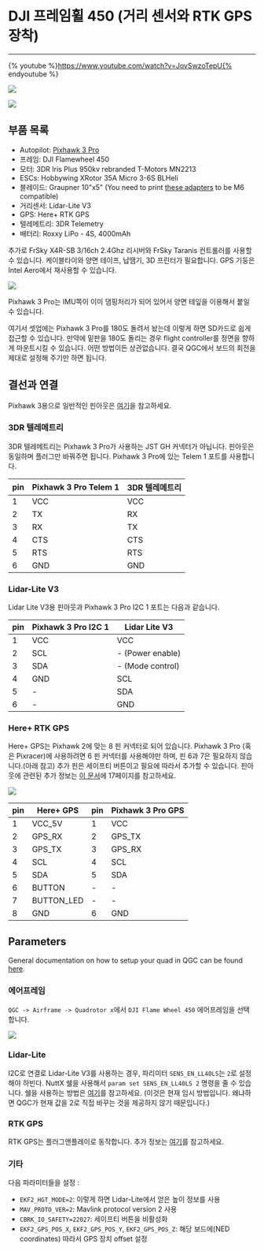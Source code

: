 # DJI 프레임휠 450 (거리 센서와 RTK GPS 장착)
-------------------------

{% youtube %}https://www.youtube.com/watch?v=JovSwzoTepU{% endyoutube %}

![](../../assets/airframes/multicopter/Flamewheel_450/f450_setup_full.JPG)

![](../../assets/airframes/multicopter/Flamewheel_450/f450_setup_back.JPG)

## 부품 목록
* Autopilot:        [Pixhawk 3 Pro](..//flight_controller/pixhawk3_pro.md)
* 프레임:            DJI Flamewheel 450
* 모터:           3DR Iris Plus 950kv rebranded T-Motors MN2213
* ESCs:             Hobbywing XRotor 35A Micro 3-6S BLHeli
* 블레이드:           Graupner 10"x5" (You need to print [these adapters](https://drive.google.com/open?id=0B2piootk_fIKMWhIVzVPWEFGLU0) to be M6 compatible) <!--TODO-->
* 거리센서:  Lidar-Lite V3
* GPS:              Here+ RTK GPS
* 텔레메트리:        3DR Telemetry
* 배터리:          Roxxy LiPo - 4S, 4000mAh

추가로 FrSky X4R-SB 3/16ch 2.4Ghz 리시버와 FrSky Taranis 컨트롤러를 사용할 수 있습니다. 케이블타이와 양면 테이프, 납땜기, 3D 프린터가 필요합니다. GPS 기둥은 Intel Aero에서 재사용할 수 있습니다.

![](../../assets/airframes/multicopter/Flamewheel_450/f450_setup_open.JPG)

Pixhawk 3 Pro는 IMU쪽이 이미 댐핑처리가 되어 있어서 양면 테잎을 이용해서 붙일 수 있습니다.

여기서 셋업에는 Pixhawk 3 Pro를 180도 돌려서 놨는데 이렇게 하면 SD카드로 쉽게 접근할 수 있습니다. 만약에 밑판을 180도 돌리는 경우 flight controller를 정면을 향하게 마운트시킬 수 있습니다. 어떤 방법이든 상관없습니다. 결국 QGC에서 보드의 회전을 제대로 설정해 주기만 하면 됩니다.


## 결선과 연결

Pixhawk 3용으로 일반적인 핀아웃은 [여기](https://pixhawk.drotek.com/en/inputs-outputs.html)을 참고하세요.

### 3DR 텔레메트리

3DR 텔레메트리는 Pixhawk 3 Pro가 사용하는 JST GH 커넥터가 아닙니다. 핀아웃은 동일하며 플러그만 바꿔주면 됩니다. Pixhawk 3 Pro에 있는 Telem 1 포트를 사용합니다.

| pin | Pixhawk 3 Pro Telem 1 | 3DR 텔레메트리      |
| --- | --------------------- | ---------------- |
| 1   | VCC                   | VCC              |
| 2   | TX                    | RX               |
| 3   | RX                    | TX               |
| 4   | CTS                   | CTS              |
| 5   | RTS                   | RTS              |
| 6   | GND                   | GND              |

### Lidar-Lite V3

Lidar Lite V3용 핀아웃과 Pixhawk 3 Pro I2C 1 포트는 다음과 같습니다.

| pin | Pixhawk 3 Pro I2C 1 | Lidar Lite V3    |
| --- | ------------------- | ---------------- |
| 1   | VCC                 | VCC              |
| 2   | SCL                 | - (Power enable) |
| 3   | SDA                 | - (Mode control) |
| 4   | GND                 | SCL              |
| 5   | -                   | SDA              |
| 6   | -                   | GND              |

### Here+ RTK GPS

Here+ GPS는 Pixhawk 2에 맞는 8 핀 커넥터로 되어 있습니다. Pixhawk 3 Pro (혹은 Pixracer)에 사용하려면 6 핀 커넥터를 사용해야만 하며, 핀 6과 7은 필요하지 않습니다.(아래 참고) 추가 핀은 세이프티 버튼이고 필요에 따라서 추가할 수 있습니다.
핀아웃에 관련된 추가 정보는 [이 문서](http://www.hex.aero/wp-content/uploads/2016/07/DRS_Pixhawk-2-17th-march-2016.pdf)에 17페이지를 참고하세요.

![](../../assets/airframes/multicopter/Flamewheel_450/f450_setup_gps.JPG)

| pin | Here+ GPS     | pin | Pixhawk 3 Pro GPS |
| --- | ------------- | --- | ----------------- |
| 1   | VCC_5V        | 1   | VCC               |
| 2   | GPS_RX        | 2   | GPS_TX            |
| 3   | GPS_TX        | 3   | GPS_RX            |
| 4   | SCL           | 4   | SCL               |
| 5   | SDA           | 5   | SDA               |
| 6   | BUTTON        | -   | -                 |
| 7   | BUTTON_LED    | -   | -                 |
| 8   | GND           | 6   | GND               |

## Parameters

General documentation on how to setup your quad in QGC can be found [here](https://docs.qgroundcontrol.com/en/).

### 에어프레임

`QGC -> Airframe -> Quadrotor x`에서 `DJI Flame Wheel 450` 에어프레임을 선택합니다.

![](../../assets/airframes/multicopter/Flamewheel_450/f450_setup_airframe.png)

### Lidar-Lite

I2C로 연결로 Lidar-Lite V3를 사용하는 경우, 파리미터 `SENS_EN_LL40LS`는 `2`로 설정해야 하빈다. NuttX 쉘을 사용해서 `param set SENS_EN_LL40LS 2` 명령을 줄 수 있습니다. 쉘을 사용하는 방법은 [여기](../debug/sensor_uorb_topic_debugging.md)를 참고하세요. (이것은 현재 임시 방법입니다. 왜냐하면 QGC가 현재 값을 2로 직접 바꾸는 것을 제공하지 않기 때문입니다.)

### RTK GPS

RTK GPS는 플러그앤플레이로 동작합니다. 추가 정보는 [여기](https://docs.px4.io/en/advanced_features/rtk-gps.html)를 참고하세요.


### 기타
다음 파라미터들을 설정 :
- `EKF2_HGT_MODE=2`: 이렇게 하면 Lidar-Lite에서 얻은 높이 정보를 사용
- `MAV_PROTO_VER=2`: Mavlink protocol version 2 사용
- `CBRK_IO_SAFETY=22027`: 세이프티 버튼을 비활성화
- `EKF2_GPS_POS_X`, `EKF2_GPS_POS_Y`, `EKF2_GPS_POS_Z`: 해당 보드에(NED coordinates) 따라서 GPS 장치 offset 설정
